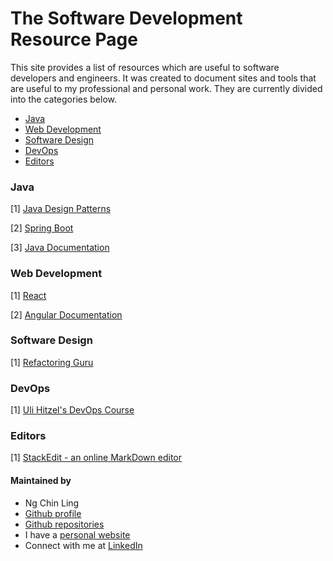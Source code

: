# The Software Development Resource Page
This site provides a list of resources which are useful to software developers and engineers. It was created to document sites and tools that are useful to my professional and personal work. They are currently divided into the categories below.

* [Java](#java)
* [Web Development](#web-development)
* [Software Design](#software-design)
* [DevOps](#devops)
* [Editors](#editors)

### <a id="java"></a>Java 
[1] [Java Design Patterns](https://java-design-patterns.com/)

[2] [Spring Boot](https://spring.io/projects/spring-boot)

[3] [Java Documentation](https://docs.oracle.com/en/java/)

### <a id="web-development"></a>Web Development
[1] [React](https://react.dev/)

[2] [Angular Documentation](https://angular.io/docs)

### <a id="software-design"></a>Software Design 
[1] [Refactoring Guru](https://refactoring.guru/design-patterns)

### <a id="devops"></a>DevOps
[1] [Uli Hitzel's DevOps Course](https://github.com/u1i/devops-course)

### <a id="editors"></a>Editors
[1] [StackEdit - an online MarkDown editor](https://stackedit.io/) 


#### Maintained by
- Ng Chin Ling
- [Github profile](https://github.com/nchinling)
- [Github repositories](https://github.com/nchinling?tab=repositories)
- I have a [personal website](https://ngchinling.com/)
- Connect with me at [LinkedIn](https://www.linkedin.com/in/chin-ling-ng/)